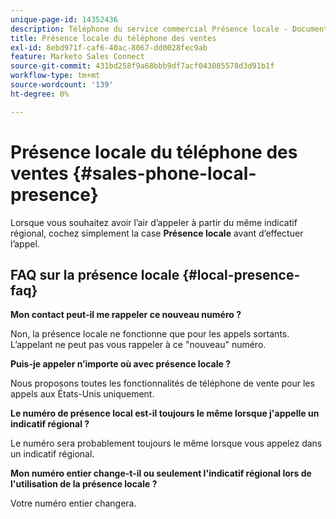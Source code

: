 ```yaml
---
unique-page-id: 14352436
description: Téléphone du service commercial Présence locale - Documents Marketo - Documentation du produit
title: Présence locale du téléphone des ventes
exl-id: 8ebd971f-caf6-40ac-8067-dd0028fec9ab
feature: Marketo Sales Connect
source-git-commit: 431bd258f9a68bbb9df7acf043085578d3d91b1f
workflow-type: tm+mt
source-wordcount: '139'
ht-degree: 0%

---
```


# Présence locale du téléphone des ventes {#sales-phone-local-presence}

Lorsque vous souhaitez avoir l’air d’appeler à partir du même indicatif régional, cochez simplement la case **Présence locale** avant d’effectuer l’appel.

## FAQ sur la présence locale {#local-presence-faq}

**Mon contact peut-il me rappeler ce nouveau numéro ?**

Non, la présence locale ne fonctionne que pour les appels sortants. L’appelant ne peut pas vous rappeler à ce &quot;nouveau&quot; numéro.

**Puis-je appeler n’importe où avec présence locale ?**

Nous proposons toutes les fonctionnalités de téléphone de vente pour les appels aux États-Unis uniquement.

**Le numéro de présence local est-il toujours le même lorsque j&#39;appelle un indicatif régional ?**

Le numéro sera probablement toujours le même lorsque vous appelez dans un indicatif régional.

**Mon numéro entier change-t-il ou seulement l&#39;indicatif régional lors de l&#39;utilisation de la présence locale ?**

Votre numéro entier changera.
